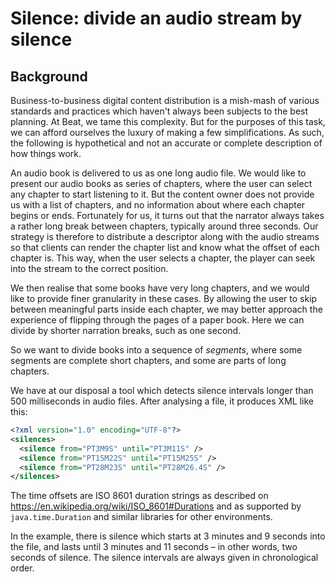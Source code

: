 # Silence: divide an audio stream by silence

## Background

Business-to-business digital content distribution is a mish-mash of various standards and
practices which haven't always been subjects to the best planning. At Beat, we tame this
complexity. But for the purposes of this task, we can afford ourselves the luxury of making
a few simplifications. As such, the following is hypothetical and not an accurate or
complete description of how things work.

An audio book is delivered to us as one long audio file. We would like to present our audio
books as series of chapters, where the user can select any chapter to start listening to it.
But the content owner does not provide us with a list of chapters, and no information about
where each chapter begins or ends. Fortunately for us, it turns out that the narrator always takes a
rather long break between chapters, typically around three seconds. Our strategy is therefore
to distribute a descriptor along with the audio streams so that clients can render the chapter
list and know what the offset of each chapter is. This way, when the user selects a chapter,
the player can seek into the stream to the correct position.

We then realise that some books have very long chapters, and we would like to provide
finer granularity in these cases. By allowing the user to skip between meaningful parts
inside each chapter, we may better approach the experience of flipping through the pages of
a paper book. Here we can divide by shorter narration breaks, such as one second.

So we want to divide books into a sequence of _segments_, where some segments are complete
short chapters, and some are parts of long chapters.

We have at our disposal a tool which detects silence intervals longer than 500 milliseconds
in audio files. After analysing a file, it produces XML like this:

```xml
<?xml version="1.0" encoding="UTF-8"?>
<silences>
  <silence from="PT3M9S" until="PT3M11S" />
  <silence from="PT15M22S" until="PT15M25S" />
  <silence from="PT28M23S" until="PT28M26.4S" />
</silences>
```

The time offsets are ISO 8601 duration strings as described on
https://en.wikipedia.org/wiki/ISO_8601#Durations and as supported by `java.time.Duration`
and similar libraries for other environments.

In the example, there is silence which starts at 3 minutes and 9 seconds into the file, and
lasts until 3 minutes and 11 seconds – in other words, two seconds of silence. The silence
intervals are always given in chronological order.
